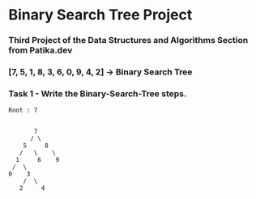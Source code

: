 # Binary Search Tree Project
### Third Project of the Data Structures and Algorithms Section from Patika.dev

### [7, 5, 1, 8, 3, 6, 0, 9, 4, 2]  -> Binary Search Tree

### Task 1 - Write the Binary-Search-Tree steps.

    Root : 7


           7
          / \
        5     8 
       /   \    \
      1     6    9
     /  \
    0    3
        /  \
       2     4 
        